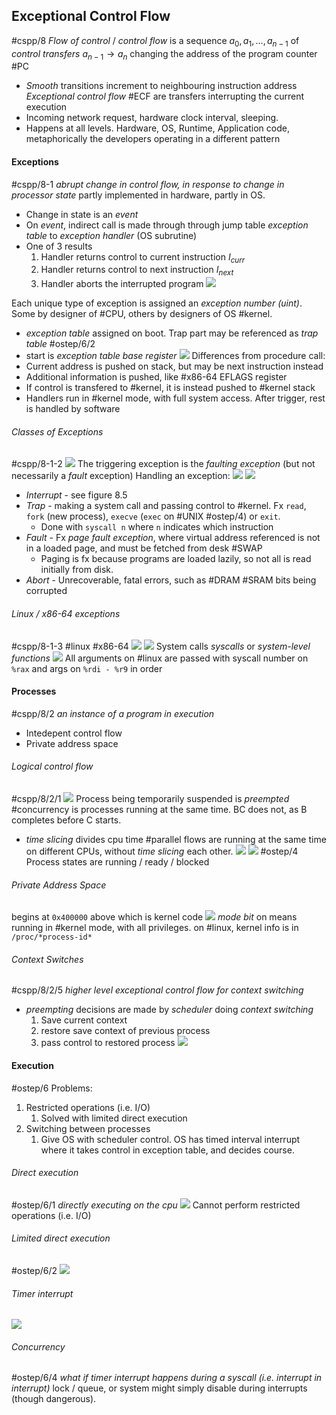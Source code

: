## Exceptional Control Flow
#cspp/8
*Flow of control* / *control flow* is a sequence $a_{0}, a_{1},\dots, a_{n-1}$ of *control transfers* $a_{n-1}\rightarrow a_{n}$ changing the address of the program counter #PC
- *Smooth* transitions increment to neighbouring instruction address
*Exceptional control flow* #ECF are transfers interrupting the current execution
- Incoming network request, hardware clock interval, sleeping.
- Happens at all levels. Hardware, OS, Runtime, Application code, metaphorically the developers operating in a different pattern
#### Exceptions
#cspp/8-1 *abrupt change in control flow, in response to change in processor state*
partly implemented in hardware, partly in OS.
- Change in state is an *event*
- On *event*, indirect call is made through through jump table *exception table* to *exception handler* (OS subrutine)
- One of 3 results
	1. Handler returns control to current instruction $I_{curr}$
	2. Handler returns control to next instruction $I_{next}$
	3. Handler aborts the interrupted program
![](Pasted%20image%2020240409165323.png)

Each unique type of exception is assigned an *exception number (uint)*. Some by designer of #CPU, others by designers of OS #kernel.
- *exception table* assigned on boot. Trap part may be referenced as *trap table* #ostep/6/2
- start is *exception table base register*
![](Pasted%20image%2020240409165705.png)
Differences from procedure call:
- Current address is pushed on stack, but may be next instruction instead
- Additional information is pushed, like #x86-64 EFLAGS register
- If control is transfered to #kernel, it is instead pushed to #kernel stack
- Handlers run in #kernel mode, with full system access.
After trigger, rest is handled by software
###### Classes of Exceptions
#cspp/8-1-2
![](Pasted%20image%2020240409170130.png)
The triggering exception is the *faulting exception* (but not necessarily a *fault* exception)
Handling an exception:
![](Pasted%20image%2020240409170401.png) ![](Pasted%20image%2020240409170811.png)
- *Interrupt* - see figure 8.5
- *Trap* - making a system call and passing control to #kernel. Fx `read`, `fork` (new process), `execve` (`exec` on #UNIX #ostep/4) or `exit`.
	- Done with `syscall n` where `n` indicates which instruction
- *Fault* - Fx *page fault exception*, where virtual address referenced is not in a loaded page, and must be fetched from desk #SWAP 
	- Paging is fx because programs are loaded lazily, so not all is read initially from disk.
- *Abort* - Unrecoverable, fatal errors, such as #DRAM #SRAM bits being corrupted
###### Linux / x86-64 exceptions
#cspp/8-1-3 #linux #x86-64
![](Pasted%20image%2020240409171142.png) ![](Pasted%20image%2020240409171056.png)
System calls
*syscalls* or *system-level functions*
![](Pasted%20image%2020240409171310.png)
All arguments on #linux are passed with syscall number on `%rax` and args on `%rdi - %r9` in order
#### Processes
#cspp/8/2 *an instance of a program in execution*
- Intedepent control flow
- Private address space
###### Logical control flow
#cspp/8/2/1
![](Pasted%20image%2020240409172057.png)
Process being temporarily suspended is *preempted*
#concurrency is processes running at the same time. BC does not, as B completes before C starts.
- *time slicing* divides cpu time
#parallel flows are running at the same time on different CPUs, without *time slicing* each other.
![](Pasted%20image%2020240409175107.png) ![](Pasted%20image%2020240409175142.png)
#ostep/4 Process states are running / ready / blocked
###### Private Address Space
begins at `0x400000` above which is kernel code
![](Pasted%20image%2020240409172537.png)
*mode bit* on means running in #kernel mode, with all privileges.
on #linux, kernel info is in `/proc/*process-id*`
###### Context Switches
#cspp/8/2/5 *higher level exceptional control flow for context switching*
- *preempting* decisions are made by *scheduler* doing *context switching*
	1. Save current context
	2. restore save context of previous process
	3. pass control to restored process
![](Pasted%20image%2020240409173331.png)
#### Execution
#ostep/6 
Problems:
1. Restricted operations (i.e. I/O)
	1. Solved with limited direct execution
2. Switching between processes
	1. Give OS with scheduler control. OS has timed interval interrupt where it takes control in exception table, and decides course.
###### Direct execution
#ostep/6/1 *directly executing on the cpu*
![](Pasted%20image%2020240409183709.png)
Cannot perform restricted operations (i.e. I/O)
###### Limited direct execution
#ostep/6/2 
![](Pasted%20image%2020240409184258.png)
###### Timer interrupt
![](Pasted%20image%2020240409184558.png)
###### Concurrency
#ostep/6/4 *what if timer interrupt happens during a syscall (i.e. interrupt in interrupt)*
lock / queue, or system might simply disable during interrupts (though dangerous).
